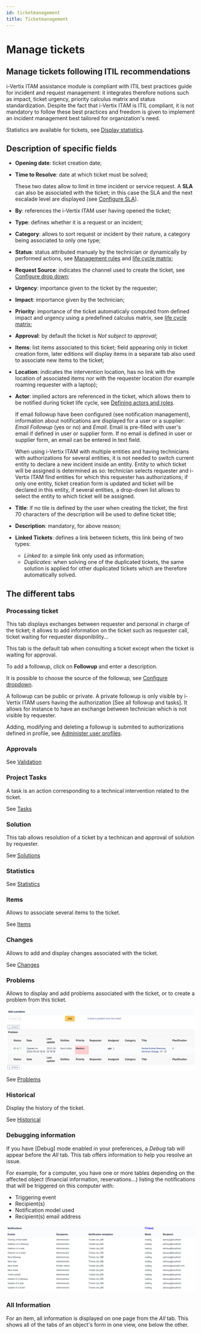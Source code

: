 ```yaml
---
id: ticketmanagement
title: Ticketmanagement
---
```


# Manage tickets

## Manage tickets following ITIL recommendations

i-Vertix ITAM assistance module is compliant with ITIL best practices guide for
incident and request management: it integrates therefore notions such as
impact, ticket urgency, priority calculus matrix and status
standardization. Despite the fact that i-Vertix ITAM is ITIL compliant, it is not
mandatory to follow these best practices and freedom is given to
implement an incident management best tailored for organization's need.

Statistics are available for tickets, see
[Display statistics](/asset-management/modules/assistance/statistics).

## Description of specific fields

- **Opening date**: ticket creation date;

- **Time to Resolve**: date at which ticket must be solved;

  These two dates allow to limit in time incident or service request. A
  **SLA** can also be associated with the ticket; in this case the SLA
  and the next escalade level are displayed (see
  [Configure SLA](/asset-management/modules/assistance/tickets/modules/configuration/service_levels)).

- **By**: references the i-Vertix ITAM user having opened the ticket;

- **Type**: defines whether it is a request or an incident;

- **Category**: allows to sort request or incident by their nature, a
  category being associated to only one type;

- **Status**: status attributed manualy by the technician or dynamically
  by performed actions, see
  [Management rules](/asset-management/modules/assistance/tickets/ticketlifecycle) and
  [life cycle matrix](/asset-management/modules/assistance/lifecyclematrix);

- **Request Source**: indicates the channel used to create the ticket,
  see
  [Configure drop down](/asset-management/modules/configuration/dropdowns);

- **Urgency**: importance given to the ticket by the requester;

- **Impact**: importance given by the technician;

- **Priority**: importance of the ticket automaticaly computed from
  defined impact and urgency using a predefined calculus matrix, see
  [life cycle matrix](/asset-management/modules/assistance/lifecyclematrix);

- **Approval**: by default the ticket is *Not subject to approval*;

- **Items**: list items associated to this ticket; field appearing only
  in ticket creation form, later editions will display items in a
  separate tab also used to associate new items to the ticket;

- **Location**: indicates the intervention location, has no link with
  the location of associated items nor with the requester location (for
  example roaming requester with a laptop);

- **Actor**: implied actors are referenced in the ticket, which allows
  them to be notified during ticket life cycle, see
  [Defining actors and roles](/asset-management/modules/assistance/actors).

  If email followup have been configured (see notification management),
  information about notifications are displayed for a user or a
  supplier: *Email Followup* (yes or no) and *Email*. Email is
  pre-filled with user's email if defined in user or supplier form. If
  no email is defined in user or supplier form, an email can be entered
  in text field.

  
  When using i-Vertix ITAM with multiple entities and having technicians with
  authorizations for several entities, it is not needed to switch
  current entity to declare a new incident inside an entity. Entity to
  which ticket will be assigned is determined as so: technician selects
  requester and i-Vertix ITAM find entities for which this requester has
  authorizations; if only one entity, ticket creation form is updated
  and ticket will be declared in this entity, if several entities, a
  drop-down list allows to select the entity to which ticket will be
  assigned.

- **Title**: if no tile is defined by the user when creating the ticket,
  the first 70 characters of the description will be used to define
  ticket title;

- **Description**: mandatory, for above reason;

- **Linked Tickets**: defines a link between tickets, this link being of
  two types:

  - *Linked to*: a simple link only used as information;
  - *Duplicates*: when solving one of the duplicated tickets, the same
    solution is applied for other duplicated tickets which are therefore
    automatically solved.

  
## The different tabs

### Processing ticket

This tab displays exchanges between requester and personal in charge of
the ticket; it allows to add information on the ticket such as requester
call, ticket waiting for requester disponibility...

This tab is the default tab when consulting a ticket except when the
ticket is waiting for approval.

To add a followup, click on **Followup** and enter a description.

It is possible to choose the source of the followup, see
[Configure dropdown](/asset-management/modules/configuration/dropdowns).

A followup can be public or private. A private followup is only visible
by i-Vertix ITAM users having the authorization [See all followup and
tasks]. It allows for instance to have an exchange between
technician which is not visible by requester.

Adding, modifying and deleting a followup is submited to authorizations
defined in profile, see
[Administer user profiles](/asset-management/modules/administration/profiles).

### Approvals

See
[Validation](/asset-management/Les_différents_onglets/Onglet_Validations)

### Project Tasks

A task is an action corresponding to a technical intervention related to
the ticket.

See [Tasks](/asset-management/Les_différents_onglets/Onglet_Tâches)

### Solution

This tab allows resolution of a ticket by a technican and approval of
solution by requester.

See
[Solutions](/asset-management/Les_différents_onglets/Onglet_Solution)

### Statistics

See
[Statistics](/asset-management/Les_différents_onglets/Onglet_Statistiques)

### Items

Allows to associate several items to the ticket.

See [Items](/asset-management/Les_différents_onglets/Onglet_Eléments)

### Changes

Allows to add and display changes associated with the ticket.

See
[Changes](/asset-management/Les_différents_onglets/Onglet_Changements)

### Problems

Allows to display and add problems associated with the ticket, or to
create a problem from this ticket.

![Creating a problem from a ticket](../../../assets/modules/assistance/images/ticket_problems.png)

See [Problems](/asset-management/commontabs/item_problemes)

### Historical

Display the history of the ticket.

See [Historical](/asset-management/commontabs/item_historique)

### Debugging information

If you have [Debug] mode enabled in your preferences, a
*Debug* tab will appear before the *All* tab. This tab offers
information to help you resolve an issue.

For example, for a computer, you have one or more tables depending on
the affected object (financial information, reservations...) listing
the notifications that will be triggered on this computer with:

- Triggering event
- Recipient(s)
- Notification model used
- Recipient(s) email address

![Debugging page](../../../assets/modules/tabs/images/debug.png)

### All Information

For an item, all information is displayed on one page from the *All*
tab. This shows all of the tabs of an object's form in one view, one
below the other.

